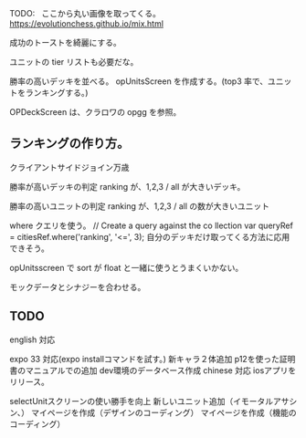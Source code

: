 TODO:  
ここから丸い画像を取ってくる。
https://evolutionchess.github.io/mix.html

成功のトーストを綺麗にする。

ユニットの tier リストも必要だな。

勝率の高いデッキを並べる。
opUnitsScreen を作成する。(top3 率で、ユニットをランキングする。)

OPDeckScreen は、クラロワの opgg を参照。

## ランキングの作り方。

クライアントサイドジョイン万歳

勝率が高いデッキの判定
ranking が、1,2,3 / all が大きいデッキ。

勝率の高いユニットの判定
ranking が、1,2,3 / all の数が大きいユニット

where クエリを使う。
// Create a query against the co llection
var queryRef = citiesRef.where('ranking', '<=', 3);
自分のデッキだけ取ってくる方法に応用できそう。

opUnitsscreen で sort が float と一緒に使うとうまくいかない。

モックデータとシナジーを合わせる。

## TODO

english 対応

expo 33 対応(expo installコマンドを試す。)
新キャラ２体追加
p12を使った証明書のマニュアルでの追加
dev環境のデータベース作成
chinese 対応
iosアプリをリリース。

selectUnitスクリーンの使い勝手を向上
新しいユニット追加（イモータルアサシン、）
マイページを作成（デザインのコーディング）
マイページを作成（機能のコーディング）
